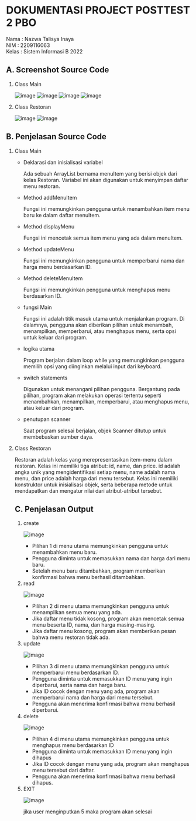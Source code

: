 <h1>DOKUMENTASI PROJECT POSTTEST 2 PBO</h1>

<P>Nama : Nazwa Talisya Inaya <br>NIM : 2209116063 <br>Kelas : Sistem Informasi B 2022</P>

<h2>A. Screenshot Source Code</h2>

<ol>
  <li>Class Main</li>
  
  ![image](https://github.com/NazwaTalisya/pbo-post-test-2/assets/127506716/fa49a9e1-ba8a-48a6-afd0-c26f50ff0f90)
  ![image](https://github.com/NazwaTalisya/pbo-post-test-2/assets/127506716/0ba46069-fa48-4e71-85f1-04ea1a9df7ed)
  ![image](https://github.com/NazwaTalisya/pbo-post-test-2/assets/127506716/a26b732d-b6fb-4675-87e0-a9f9e1be2c50)
  ![image](https://github.com/NazwaTalisya/pbo-post-test-2/assets/127506716/6c6cbc79-309b-4370-8860-b04df42d9c0b)

  <li>Class Restoran</li>
  
  ![image](https://github.com/NazwaTalisya/pbo-post-test-2/assets/127506716/792e3f51-3292-41c8-bef0-7eb3440c998f)
  ![image](https://github.com/NazwaTalisya/pbo-post-test-2/assets/127506716/b498b615-23c7-4a3c-87fb-7f1dbf027d1d)

</ol>

<h2>B. Penjelasan Source Code</h2>
<ol>
  <li>Class Main</li>
  <ul>
    <li>Deklarasi dan inisialisasi variabel</li>
    <p>Ada sebuah ArrayList bernama menuItem yang berisi objek dari kelas Restoran. Variabel ini akan digunakan untuk menyimpan daftar menu restoran.</p>
    <li>Method addMenuItem</li>
    <p>Fungsi ini memungkinkan pengguna untuk menambahkan item menu baru ke dalam daftar menuItem.</p>
    <li>Method displayMenu</li>
    <p>Fungsi ini mencetak semua item menu yang ada dalam menuItem.</p>
    <li>Method updateMenu</li>
    <p>Fungsi ini memungkinkan pengguna untuk memperbarui nama dan harga menu berdasarkan ID.</p>
    <li>Method deleteMenuItem</li>
    <p>Fungsi ini memungkinkan pengguna untuk menghapus menu berdasarkan ID.</p>
    <li>fungsi Main</li>
    <p>Fungsi ini adalah titik masuk utama untuk menjalankan program. Di dalamnya, pengguna akan diberikan pilihan untuk menambah, menampilkan, memperbarui, atau menghapus menu, serta opsi untuk keluar dari program.</p>
    <li>logika utama</li>
    <p>Program berjalan dalam loop while yang memungkinkan pengguna memilih opsi yang diinginkan melalui input dari keyboard.</p>
    <li>switch statements</li>
    <p>Digunakan untuk menangani pilihan pengguna. Bergantung pada pilihan, program akan melakukan operasi tertentu seperti menambahkan, menampilkan, memperbarui, atau menghapus menu, atau keluar dari program.</p>
    <li>penutupan scanner</li>
    <p>Saat program selesai berjalan, objek Scanner ditutup untuk membebaskan sumber daya.</p>
  </ul>
  <li>Class Restoran</li>
  <p>Restoran adalah kelas yang merepresentasikan item-menu dalam restoran. Kelas ini memiliki tiga atribut: id, name, dan price. id adalah angka unik yang mengidentifikasi setiap menu, name adalah nama menu, dan price adalah harga dari menu tersebut. Kelas ini memiliki konstruktor untuk inisialisasi objek, serta beberapa metode untuk mendapatkan dan mengatur nilai dari atribut-atribut tersebut.</p>

  <h2>C. Penjelasan Output</h2>
<ol>
  <li>create</li>

  ![image](https://github.com/NazwaTalisya/pbo-post-test-2/assets/127506716/d81ef3b6-8af0-4a6b-9d90-93fb6151c79f)
   <ul>
    <li>Pilihan 1 di menu utama memungkinkan pengguna untuk menambahkan menu baru.</li>
    <li>Pengguna diminta untuk memasukkan nama dan harga dari menu baru.</li>
    <li>Setelah menu baru ditambahkan, program memberikan konfirmasi bahwa menu berhasil ditambahkan.</li>
  </ul>

  <li>read</li>

  ![image](https://github.com/NazwaTalisya/pbo-post-test-2/assets/127506716/6b12a3c7-46d0-48c3-86bf-6b7ac257ccb6)
   <ul>
    <li>Pilihan 2 di menu utama memungkinkan pengguna untuk menampilkan semua menu yang ada.</li>
    <li>Jika daftar menu tidak kosong, program akan mencetak semua menu beserta ID, nama, dan harga masing-masing.</li>
    <li>Jika daftar menu kosong, program akan memberikan pesan bahwa menu restoran tidak ada.</li>
  </ul>

  <li>update</li>

  ![image](https://github.com/NazwaTalisya/pbo-post-test-2/assets/127506716/4b09aa43-f791-4586-b7c0-e9328f5f1083)
  <ul>
    <li>Pilihan 3 di menu utama memungkinkan pengguna untuk memperbarui menu berdasarkan ID.</li>
    <li>Pengguna diminta untuk memasukkan ID menu yang ingin diperbarui, serta nama dan harga baru.</li>
    <li>Jika ID cocok dengan menu yang ada, program akan memperbarui nama dan harga dari menu tersebut.</li>
    <li>Pengguna akan menerima konfirmasi bahwa menu berhasil diperbarui.</li>
  </ul>
 

  <li>delete</li>

  ![image](https://github.com/NazwaTalisya/pbo-post-test-2/assets/127506716/f079c5e7-4509-423a-b92a-63d3b9eff0b0)
  <ul>
    <li>Pilihan 4 di menu utama memungkinkan pengguna untuk menghapus menu berdasarkan ID</li>
    <li>Pengguna diminta untuk memasukkan ID menu yang ingin dihapus</li>
    <li>Jika ID cocok dengan menu yang ada, program akan menghapus menu tersebut dari daftar.</li>
    <li>Pengguna akan menerima konfirmasi bahwa menu berhasil dihapus.</li>
  </ul>

  <li>EXIT</li>

  ![image](https://github.com/NazwaTalisya/pbo-post-test-2/assets/127506716/55a1c63f-3935-4f32-8418-6b099ec32f95)
  <p>jika user menginputkan 5 maka program akan selesai</p>

</ol>
